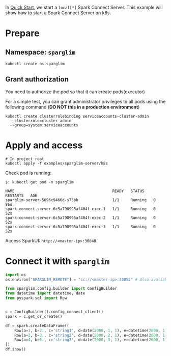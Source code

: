 In [Quick Start](../../README.md#quick-start), we start a `local[*]` Spark Connect Server. This example will show how to start a Spark Connect Server on k8s.

# Prepare

## Namespace: `sparglim`

```
kubectl create ns sparglim
```

## Grant authorization

You need to authorize the pod so that it can create pods(executor)

For a simple test, you can grant administrator privileges to all pods using the following command (**DO NOT this in a production environment**)

```
kubectl create clusterrolebinding serviceaccounts-cluster-admin
  --clusterrole=cluster-admin
  --group=system:serviceaccounts
```

# Apply and access

```
# In project root
kubectl apply -f examples/sparglim-server/k8s
```

Check pod is running:

```
$: kubectl get pod -n sparglim

NAME                                           READY   STATUS    RESTARTS   AGE
sparglim-server-5696c9466d-s75bh               1/1     Running   0          86s
spark-connect-server-6c5a798995af404f-exec-1   1/1     Running   0          52s
spark-connect-server-6c5a798995af404f-exec-2   1/1     Running   0          52s
spark-connect-server-6c5a798995af404f-exec-3   1/1     Running   0          52s
```

Access SparkUI:
`http://<master-ip>:30040`

# Connect it with `sparglim`

```python
import os
os.environ["SPARGLIM_REMOTE"] = "sc://<master-ip>:30052" # Also avaliable `export SPARGLIM_REMOTE=sc://<master-ip>:30052` before start python

from sparglim.config.builder import ConfigBuilder
from datetime import datetime, date
from pyspark.sql import Row


c = ConfigBuilder().config_connect_client()
spark = c.get_or_create()

df = spark.createDataFrame([
    Row(a=1, b=2., c='string1', d=date(2000, 1, 1), e=datetime(2000, 1, 1, 12, 0)),
    Row(a=2, b=3., c='string2', d=date(2000, 2, 1), e=datetime(2000, 1, 2, 12, 0)),
    Row(a=4, b=5., c='string3', d=date(2000, 3, 1), e=datetime(2000, 1, 3, 12, 0))
])
df.show()
```
